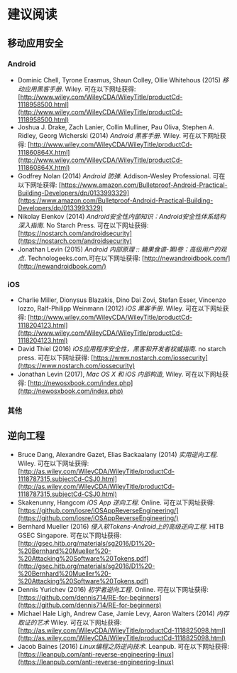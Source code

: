 # 建议阅读

## 移动应用安全

### Android

* Dominic Chell, Tyrone Erasmus, Shaun Colley, Ollie Whitehous \(2015\) _移动应用黑客手册_. Wiley. 可在以下网址获得: [http://www.wiley.com/WileyCDA/WileyTitle/productCd-1118958500.html](http://www.wiley.com/WileyCDA/WileyTitle/productCd-1118958500.html)
* Joshua J. Drake, Zach Lanier, Collin Mulliner, Pau Oliva, Stephen A. Ridley, Georg Wicherski \(2014\) _Android 黑客手册_. Wiley. 可在以下网址获得: [http://www.wiley.com/WileyCDA/WileyTitle/productCd-111860864X.html](http://www.wiley.com/WileyCDA/WileyTitle/productCd-111860864X.html)
* Godfrey Nolan \(2014\) _Android 防弹_. Addison-Wesley Professional. 可在以下网址获得: [https://www.amazon.com/Bulletproof-Android-Practical-Building-Developers/dp/0133993329](https://www.amazon.com/Bulletproof-Android-Practical-Building-Developers/dp/0133993329)
* Nikolay Elenkov \(2014\) _Android安全性内部知识：Android安全性体系结构深入指南_. No Starch Press. 可在以下网址获得: [https://nostarch.com/androidsecurity](https://nostarch.com/androidsecurity)
* Jonathan Levin \(2015\) _Android 内部原理 :: 糖果食谱-第I卷：高级用户的观点_. Technologeeks.com.可在以下网址获得: [http://newandroidbook.com/](http://newandroidbook.com/)

### iOS

* Charlie Miller, Dionysus Blazakis, Dino Dai Zovi, Stefan Esser, Vincenzo Iozzo, Ralf-Philipp Weinmann \(2012\) _iOS 黑客手册_. Wiley. 可在以下网址获得: [http://www.wiley.com/WileyCDA/WileyTitle/productCd-1118204123.html](http://www.wiley.com/WileyCDA/WileyTitle/productCd-1118204123.html)
* David Thiel \(2016\) _iOS应用程序安全性，黑客和开发者权威指南_. no starch press. 可在以下网址获得: [https://www.nostarch.com/iossecurity](https://www.nostarch.com/iossecurity)
* Jonathan Levin \(2017\), _Mac OS X 和 iOS 内部构造_, Wiley. 可在以下网址获得: [http://newosxbook.com/index.php](http://newosxbook.com/index.php)

### 其他

## 逆向工程

* Bruce Dang, Alexandre Gazet, Elias Backaalany \(2014\) _实用逆向工程_. Wiley. 可在以下网址获得: [http://as.wiley.com/WileyCDA/WileyTitle/productCd-1118787315,subjectCd-CSJ0.html](http://as.wiley.com/WileyCDA/WileyTitle/productCd-1118787315,subjectCd-CSJ0.html)
* Skakenunny, Hangcom _iOS App 逆向工程_. Online. 可在以下网址获得: [https://github.com/iosre/iOSAppReverseEngineering/](https://github.com/iosre/iOSAppReverseEngineering/)
* Bernhard Mueller \(2016\) _侵入软Tokens-Android上的高级逆向工程_. HITB GSEC Singapore. 可在以下网址获得: [http://gsec.hitb.org/materials/sg2016/D1%20-%20Bernhard%20Mueller%20-%20Attacking%20Software%20Tokens.pdf](http://gsec.hitb.org/materials/sg2016/D1%20-%20Bernhard%20Mueller%20-%20Attacking%20Software%20Tokens.pdf)
* Dennis Yurichev \(2016\) _初学者逆向工程_. Online. 可在以下网址获得: [https://github.com/dennis714/RE-for-beginners](https://github.com/dennis714/RE-for-beginners)
* Michael Hale Ligh, Andrew Case, Jamie Levy, Aaron Walters \(2014\) _内存取证的艺术_ Wiley. 可在以下网址获得: [http://as.wiley.com/WileyCDA/WileyTitle/productCd-1118825098.html](http://as.wiley.com/WileyCDA/WileyTitle/productCd-1118825098.html)
* Jacob Baines \(2016\) _Linux编程之防逆向技术_. Leanpub. 可在以下网址获得: [https://leanpub.com/anti-reverse-engineering-linux](https://leanpub.com/anti-reverse-engineering-linux)

